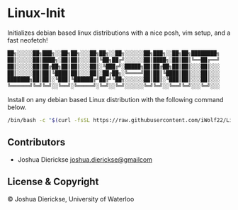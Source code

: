 # Linux-Init

Initializes debian based linux distributions with a nice posh, vim setup, and a fast neofetch!

```bash
██╗░░░░░██╗███╗░░██╗██╗░░░██╗██╗░░██╗░░░░░░██╗███╗░░██╗██╗████████╗
██║░░░░░██║████╗░██║██║░░░██║╚██╗██╔╝░░░░░░██║████╗░██║██║╚══██╔══╝
██║░░░░░██║██╔██╗██║██║░░░██║░╚███╔╝░█████╗██║██╔██╗██║██║░░░██║░░░
██║░░░░░██║██║╚████║██║░░░██║░██╔██╗░╚════╝██║██║╚████║██║░░░██║░░░
███████╗██║██║░╚███║╚██████╔╝██╔╝╚██╗░░░░░░██║██║░╚███║██║░░░██║░░░
╚══════╝╚═╝╚═╝░░╚══╝░╚═════╝░╚═╝░░╚═╝░░░░░░╚═╝╚═╝░░╚══╝╚═╝░░░╚═╝░░░
```

Install on any debian based Linux distribution with the following command below.

```bash
/bin/bash -c "$(curl -fsSL https://raw.githubusercontent.com/iWolf22/Linux-Init/main/Linux-Init.sh)"
```

## Contributors

- Joshua Dierickse <joshua.dierickse@gmailcom>

## License & Copyright

© Joshua Dierickse, University of Waterloo
